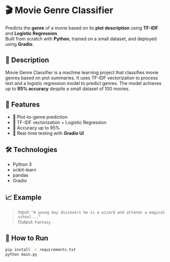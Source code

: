 # 🎬 Movie Genre Classifier

Predicts the **genre** of a movie based on its **plot description** using **TF-IDF** and **Logistic Regression**.  
Built from scratch with **Python**, trained on a small dataset, and deployed using **Gradio**.

## 📌 Description

Movie Genre Classifier is a machine learning project that classifies movie genres based on plot summaries. It uses TF-IDF vectorization to process text and a logistic regression model to predict genres. The model achieves up to **95% accuracy** despite a small dataset of 100 movies.

## 🚀 Features
- 📖 Plot-to-genre prediction
- 🧠 TF-IDF vectorization + Logistic Regression
- 🎯 Accuracy up to 95%
- 🧪 Real-time testing with **Gradio UI**

## 🛠️ Technologies
- Python 3
- scikit-learn
- pandas
- Gradio

## 📈 Example

> Input: `"A young boy discovers he is a wizard and attends a magical school..."`  
> Output: `Fantasy`

## 🔧 How to Run

```bash
pip install -r requirements.txt
python main.py
